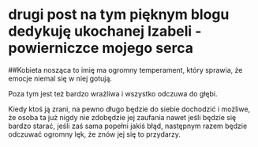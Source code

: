 # drugi post na tym pięknym blogu dedykuję ukochanej Izabeli - powierniczce mojego serca

##Kobieta nosząca to imię ma ogromny temperament, który sprawia, że emocje niemal się w niej gotują. 

Poza tym jest też bardzo wrażliwa i wszystko odczuwa do głębi.

Kiedy ktoś ją zrani, na pewno długo będzie do siebie dochodzić i możliwe, że osoba ta już nigdy nie zdobędzie jej zaufania nawet jeśli będzie się bardzo starać, jeśli zaś sama popełni jakiś błąd, następnym razem będzie odczuwać ogromny lęk, że znów jej się to przydarzy.
